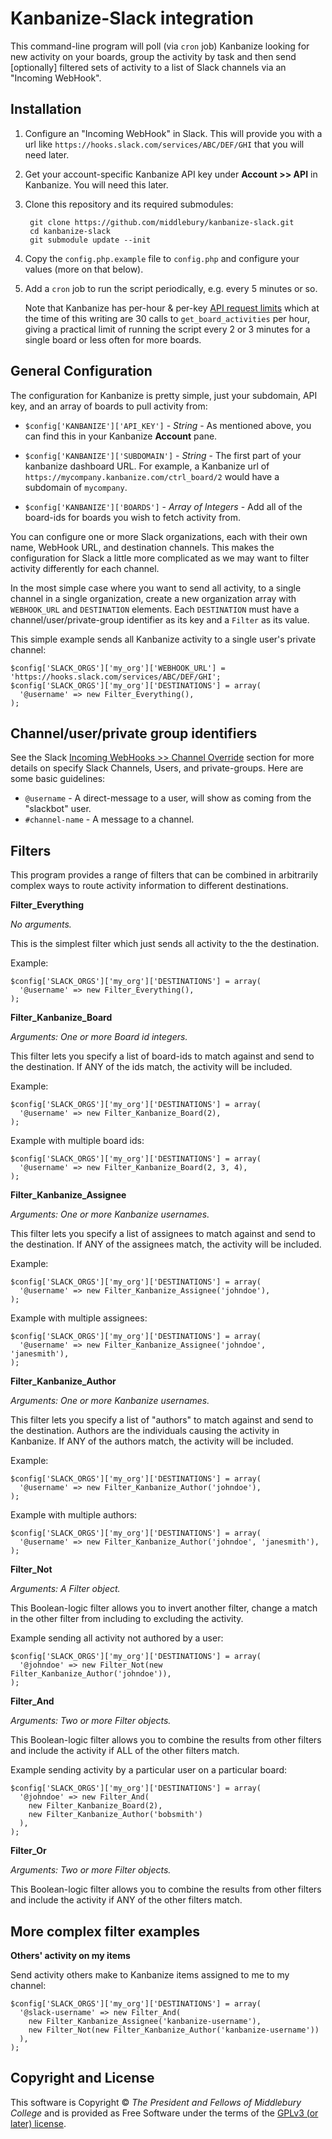 Kanbanize-Slack integration
===========================

This command-line program will poll (via `cron` job) Kanbanize looking for new activity on your boards, group the activity by task and then send [optionally] filtered sets of activity to a list of Slack channels via an "Incoming WebHook".

Installation
------------

1. Configure an "Incoming WebHook" in Slack. This will provide you with a url like `https://hooks.slack.com/services/ABC/DEF/GHI` that you will need later.

2. Get your account-specific Kanbanize API key under **Account >> API** in Kanbanize. You will need this later.

3. Clone this repository and its required submodules:

        git clone https://github.com/middlebury/kanbanize-slack.git
        cd kanbanize-slack
        git submodule update --init

4. Copy the `config.php.example` file to `config.php` and configure your values (more on that below).

5. Add a `cron` job to run the script periodically, e.g. every 5 minutes or so.

   Note that Kanbanize has per-hour & per-key [API request limits](https://kanbanize.com/api/) which at the time of this writing are 30 calls to `get_board_activities` per hour, giving a practical limit of running the script every 2 or 3 minutes for a single board or less often for more boards.

General Configuration
---------------------

The configuration for Kanbanize is pretty simple, just your subdomain, API key, and an array of boards to pull activity from:

* `$config['KANBANIZE']['API_KEY']` - *String* -
   As mentioned above, you can find this in your Kanbanize **Account** pane.

* `$config['KANBANIZE']['SUBDOMAIN']` - *String* - The first part of your kanbanize dashboard URL. For example, a Kanbanize url of `https://mycompany.kanbanize.com/ctrl_board/2` would have a subdomain of `mycompany`.

* `$config['KANBANIZE']['BOARDS']` - *Array of Integers* - Add all of the board-ids for boards you wish to fetch activity from.

You can configure one or more Slack organizations, each with their own name, WebHook URL, and destination channels. This makes the configuration for Slack a little more complicated as we may want to filter activity differently for each channel.

In the most simple case where you want to send all activity, to a single channel in a single organization, create a new organization array with `WEBHOOK_URL` and `DESTINATION` elements. Each `DESTINATION` must have a channel/user/private-group identifier as its key and a `Filter` as its value.

This simple example sends all Kanbanize activity to a single user's private channel:

    $config['SLACK_ORGS']['my_org']['WEBHOOK_URL'] = 'https://hooks.slack.com/services/ABC/DEF/GHI';
    $config['SLACK_ORGS']['my_org']['DESTINATIONS'] = array(
      '@username' => new Filter_Everything(),
    );

Channel/user/private group identifiers
--------------------------------------
See the Slack [Incoming WebHooks >> Channel Override](https://api.slack.com/incoming-webhooks) section for more details on specify Slack Channels, Users, and private-groups. Here are some basic guidelines:

* `@username` - A direct-message to a user, will show as coming from the "slackbot" user.
* `#channel-name` - A message to a channel.

Filters
-------
This program provides a range of filters that can be combined in arbitrarily complex ways to route activity information to different destinations.

**Filter_Everything**

*No arguments.*

This is the simplest filter which just sends all activity to the the destination.

Example:

    $config['SLACK_ORGS']['my_org']['DESTINATIONS'] = array(
      '@username' => new Filter_Everything(),
    );

**Filter_Kanbanize_Board**

*Arguments: One or more Board id integers.*

This filter lets you specify a list of board-ids to match against and send to the destination. If ANY of the ids match, the activity will be included.

Example:

    $config['SLACK_ORGS']['my_org']['DESTINATIONS'] = array(
      '@username' => new Filter_Kanbanize_Board(2),
    );

Example with multiple board ids:

    $config['SLACK_ORGS']['my_org']['DESTINATIONS'] = array(
      '@username' => new Filter_Kanbanize_Board(2, 3, 4),
    );

**Filter_Kanbanize_Assignee**

*Arguments: One or more Kanbanize usernames.*

This filter lets you specify a list of assignees to match against and send to the destination. If ANY of the assignees match, the activity will be included.

Example:

    $config['SLACK_ORGS']['my_org']['DESTINATIONS'] = array(
      '@username' => new Filter_Kanbanize_Assignee('johndoe'),
    );

Example with multiple assignees:

    $config['SLACK_ORGS']['my_org']['DESTINATIONS'] = array(
      '@username' => new Filter_Kanbanize_Assignee('johndoe', 'janesmith'),
    );

**Filter_Kanbanize_Author**

*Arguments: One or more Kanbanize usernames.*

This filter lets you specify a list of "authors" to match against and send to the destination. Authors are the individuals causing the activity in Kanbanize. If ANY of the authors match, the activity will be included.

Example:

    $config['SLACK_ORGS']['my_org']['DESTINATIONS'] = array(
      '@username' => new Filter_Kanbanize_Author('johndoe'),
    );

Example with multiple authors:

    $config['SLACK_ORGS']['my_org']['DESTINATIONS'] = array(
      '@username' => new Filter_Kanbanize_Author('johndoe', 'janesmith'),
    );

**Filter_Not**

*Arguments: A Filter object.*

This Boolean-logic filter allows you to invert another filter, change a match in the other filter from including to excluding the activity.

Example sending all activity not authored by a user:

    $config['SLACK_ORGS']['my_org']['DESTINATIONS'] = array(
      '@johndoe' => new Filter_Not(new Filter_Kanbanize_Author('johndoe')),
    );

**Filter_And**

*Arguments: Two or more Filter objects.*

This Boolean-logic filter allows you to combine the results from other filters and include the activity if ALL of the other filters match.

Example sending activity by a particular user on a particular board:

    $config['SLACK_ORGS']['my_org']['DESTINATIONS'] = array(
      '@johndoe' => new Filter_And(
        new Filter_Kanbanize_Board(2),
        new Filter_Kanbanize_Author('bobsmith')
      ),
    );

**Filter_Or**

*Arguments: Two or more Filter objects.*

This Boolean-logic filter allows you to combine the results from other filters and include the activity if ANY of the other filters match.


More complex filter examples
----------------------------

**Others' activity on my items**

Send activity others make to Kanbanize items assigned to me to my channel:

    $config['SLACK_ORGS']['my_org']['DESTINATIONS'] = array(
      '@slack-username' => new Filter_And(
        new Filter_Kanbanize_Assignee('kanbanize-username'),
        new Filter_Not(new Filter_Kanbanize_Author('kanbanize-username'))
      ),
    );

Copyright and License
---------------------
This software is Copyright © *The President and Fellows of Middlebury College* and is provided as Free Software under the terms of the [GPLv3 (or later) license](http://www.gnu.org/licenses/gpl-3.0.en.html).
